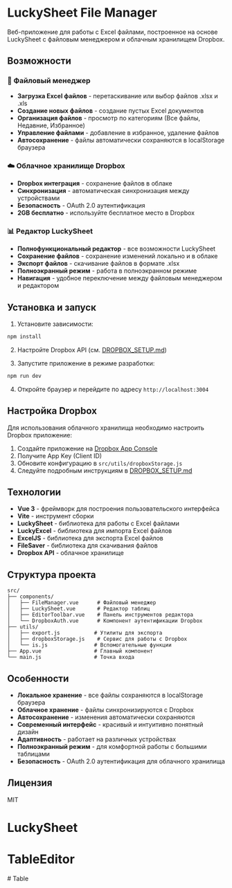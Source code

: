 # LuckySheet File Manager

Веб-приложение для работы с Excel файлами, построенное на основе LuckySheet с файловым менеджером и облачным хранилищем Dropbox.

## Возможности

### 📁 Файловый менеджер
- **Загрузка Excel файлов** - перетаскивание или выбор файлов .xlsx и .xls
- **Создание новых файлов** - создание пустых Excel документов
- **Организация файлов** - просмотр по категориям (Все файлы, Недавние, Избранное)
- **Управление файлами** - добавление в избранное, удаление файлов
- **Автосохранение** - файлы автоматически сохраняются в localStorage браузера

### ☁️ Облачное хранилище Dropbox
- **Dropbox интеграция** - сохранение файлов в облаке
- **Синхронизация** - автоматическая синхронизация между устройствами
- **Безопасность** - OAuth 2.0 аутентификация
- **2GB бесплатно** - используйте бесплатное место в Dropbox

### 📊 Редактор LuckySheet
- **Полнофункциональный редактор** - все возможности LuckySheet
- **Сохранение файлов** - сохранение изменений локально и в облаке
- **Экспорт файлов** - скачивание файлов в формате .xlsx
- **Полноэкранный режим** - работа в полноэкранном режиме
- **Навигация** - удобное переключение между файловым менеджером и редактором

## Установка и запуск

1. Установите зависимости:
```bash
npm install
```

2. Настройте Dropbox API (см. [DROPBOX_SETUP.md](DROPBOX_SETUP.md))

3. Запустите приложение в режиме разработки:
```bash
npm run dev
```

4. Откройте браузер и перейдите по адресу `http://localhost:3004`

## Настройка Dropbox

Для использования облачного хранилища необходимо настроить Dropbox приложение:

1. Создайте приложение на [Dropbox App Console](https://www.dropbox.com/developers/apps/create)
2. Получите App Key (Client ID)
3. Обновите конфигурацию в `src/utils/dropboxStorage.js`
4. Следуйте подробным инструкциям в [DROPBOX_SETUP.md](DROPBOX_SETUP.md)

## Технологии

- **Vue 3** - фреймворк для построения пользовательского интерфейса
- **Vite** - инструмент сборки
- **LuckySheet** - библиотека для работы с Excel файлами
- **LuckyExcel** - библиотека для импорта Excel файлов
- **ExcelJS** - библиотека для экспорта Excel файлов
- **FileSaver** - библиотека для скачивания файлов
- **Dropbox API** - облачное хранилище

## Структура проекта

```
src/
├── components/
│   ├── FileManager.vue      # Файловый менеджер
│   ├── LuckySheet.vue       # Редактор таблиц
│   ├── EditorToolbar.vue    # Панель инструментов редактора
│   └── DropboxAuth.vue      # Компонент аутентификации Dropbox
├── utils/
│   ├── export.js           # Утилиты для экспорта
│   ├── dropboxStorage.js    # Сервис для работы с Dropbox
│   └── is.js               # Вспомогательные функции
├── App.vue                 # Главный компонент
└── main.js                 # Точка входа
```

## Особенности

- **Локальное хранение** - все файлы сохраняются в localStorage браузера
- **Облачное хранение** - файлы синхронизируются с Dropbox
- **Автосохранение** - изменения автоматически сохраняются
- **Современный интерфейс** - красивый и интуитивно понятный дизайн
- **Адаптивность** - работает на различных устройствах
- **Полноэкранный режим** - для комфортной работы с большими таблицами
- **Безопасность** - OAuth 2.0 аутентификация для облачного хранилища

## Лицензия

MIT
# LuckySheet
# TableEditor
#   T a b l e  
 